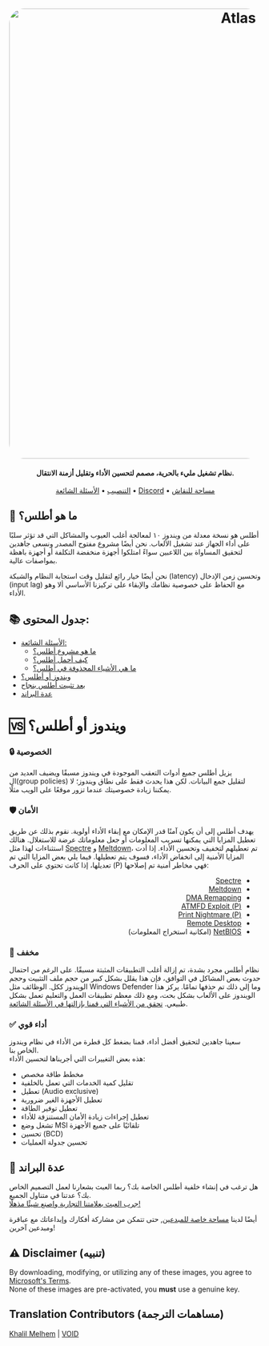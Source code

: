 <h1 align="center">
  <a href="http://atlasos.net"><img src="https://cdn.jsdelivr.net/gh/Atlas-OS/Atlas@main/img/banner.png" alt="Atlas" width="900" style="border-radius: 30px"></a>
</h1>

<h4 align="center">نظام تشغيل مليء بالحرية، مصمم لتحسين الأداء وتقليل أزمنة الانتقال.</h4>

<p align="center">
  <a href="https://github.com/Atlas-OS/Atlas/wiki/2.-Installing">التنصيب</a>
  •
  <a href="https://github.com/Atlas-OS/Atlas/wiki/1.-FAQ#contents">الأسئلة الشائعة</a>
  •
  <a href="https://discord.com/servers/atlas-795710270000332800" target="_blank">Discord</a>
  •
  <a href="https://forum.atlasos.net">مساحة للنقاش</a>
</p>

## 🤔 ما هو أطلس؟ 

أطلس هو نسخة معدلة من ويندوز ١٠ لمعالجة أغلب العيوب والمشاكل التي قد تؤثر سلبًا على أداء الجهاز عند تشغيل الألعاب. نحن أيضًا مشروع مفتوح المصدر ونسعى جاهدين لتحقيق المساواة بين اللاعبين سواءً امتلكوا أجهزة منخفضة التكلفة أو أجهزة باهظة بمواصفات عالية.

نحن أيضًا خيار رائع لتقليل وقت استجابة النظام والشبكة (latency) وتحسين زمن الإدخال (input lag) مع الحفاظ على خصوصية نظامك والإبقاء على تركيزنا الأساسي ألا وهو الأداء.

## 📚 جدول المحتوى: 

<ul>
<li><a href="https://github.com/Atlas-OS/Atlas/wiki/1.-FAQ">الأسئلة الشائعة:</a><ul><li><a href="https://github.com/Atlas-OS/Atlas/wiki/1.-FAQ#11-what-is-the-atlas-project">ما هو مشروع أطلس؟</a></li>
<li><a href="https://github.com/Atlas-OS/Atlas/wiki/1.-FAQ#12-how-do-i-install-atlas-os">كيف أحمل أطلس؟</a></li>
<li><a href="https://github.com/Atlas-OS/Atlas/wiki/1.-FAQ#13-whats-removed-in-atlas-os">ما هي الأشياء المحذوفة في أطلس؟</a></li></ul></li>
<li><a href="#windows-vs-atlas">ويندوز أو أطلس؟</a></li>
<li><a href="https://github.com/Atlas-OS/Atlas/wiki/3.-Post-Install">بعد تثبيت أطلس بنجاح</a></li>
<li><a href="https://raw.githubusercontent.com/Atlas-OS/Atlas/main/img/brand-kit.zip">عدة البراند</a></li>
</ul>

## <h1 id="windows-vs-atlas"> 🆚 ويندوز أو أطلس؟</h1>

### 🔒 **الخصوصية**

يزيل أطلس جميع أدوات التعقب الموجودة في ويندوز مسبقًا ويضيف العديد من ال(group policies) لتقليل جمع البيانات. لكن هذا يحدث فقط على نطاق ويندوز؛ لا يمكننا زيادة خصوصيتك عندما تزور موقعًا على الويب مثلًا.

### 🛡️ **الأمان**

يهدف أطلس إلى أن يكون آمنًا قدر الإمكان مع إبقاء الأداء أولوية. نقوم بذلك عن طريق تعطيل المزايا التي يمكنها تسريب المعلومات أو جعل معلوماتك عرضة للاستغلال. هنالك استثناءات لهذا مثل [Spectre](https://spectreattack.com/spectre.pdf) و [Meltdown](https://meltdownattack.com/meltdown.pdf)، تم تعطيلهم لتخفيف وتحسين الأداء. إذا أدت المزايا الأمنية إلى انخفاض الأداء، فسوف يتم تعطيلها. فيما يلي بعض المزايا التي تم تعديلها، إذا كانت تحتوي على الحرف (P) فهي مخاطر أمنية تم إصلاحها:

<ul dir="rtl">
  <li><a href="https://spectreattack.com/spectre.pdf">Spectre</a></li>
  <li><a href="https://meltdownattack.com/meltdown.pdf">Meltdown</a></li>
  <li><a href="https://docs.microsoft.com/en-us/windows/security/information-protection/kernel-dma-protection-for-thunderbolt">DMA Remapping</a></li>
  <li><a href="https://msrc.microsoft.com/update-guide/en-US/vulnerability/CVE-2020-1020">(P) ATMFD Exploit</a></li>
  <li><a href="https://us-cert.cisa.gov/ncas/current-activity/2021/06/30/printnightmare-critical-windows-print-spooler-vulnerability">(P) Print Nightmare</a></li>
  <li><a href="https://cve.mitre.org/cgi-bin/cvekey.cgi?keyword=Windows+Remote+Desktop">Remote Desktop</a></li>
  <li><a href="https://en.wikipedia.org/wiki/NetBIOS">NetBIOS</a> (امكانية استخراج المعلومات)</li>
</ul>

### 🚀 **مخفف**

نظام أطلس مجرد بشدة، تم إزالة أغلب التطبيقات المثبتة مسبقًا. على الرغم من احتمال حدوث بعض المشاكل في التوافق، فإن هذا يقلل بشكل كبير من حجم ملف التثبيت وحجم الويندوز ككل. الوظائف مثل Windows Defender وما إلى ذلك تم حذفها تمامًا. يركز هذا الويندوز على الألعاب بشكل بحت، ومع ذلك معظم تطبيقات العمل والتعليم تعمل بشكل طبيعي. [تحقق من الأشياء التي قمنا بإزالتها في الأسئلة الشائعة](https://github.com/Atlas-OS/Atlas/wiki/1.-FAQ#13-whats-removed-in-atlas-os).

### ✅ **أداء قوي**

سعينا جاهدين لتحقيق أفضل أداء، قمنا بضغط كل قطرة من الأداء في نظام ويندوز الخاص بنا. <br/> هذه بعض التغييرات التي أجريناها لتحسين الأداء:

<ul>
<li>مخطط طاقة مخصص</li>
<li>تقليل كمية الخدمات التي تعمل بالخلفية</li>
<li>تعطيل (Audio exclusive)</li>
<li>تعطيل الأجهزة الغير ضرورية</li>
<li>تعطيل توفير الطاقة</li>
<li>تعطيل إجراءات زيادة الأمان المستنزفة للأداء</li>
<li>تشغل وضع MSI تلقائيًا على جميع الأجهزة</li>
<li>تحسين (BCD)</li>
<li>تحسين جدولة العمليات</li>
</ul>

## 🎨 عدة البراند

هل ترغب في إنشاء خلفية أطلس الخاصة بك؟ ربما العبث بشعارنا لعمل التصميم الخاص بك؟ عدتنا في متناول الجميع. <br/> [جرب العبث بعلامتنا التجارية واصنع شيئًا مذهلًا!](https://cdn.jsdelivr.net/gh/Atlas-OS/Atlas@main/img/brand-kit.zip)

أيضًا لدينا [مساحة خاصة للمبدعين](https://github.com/Atlas-OS/Atlas/discussions/categories/community-artwork), حتى تتمكن من مشاركة أفكارك وإبداعاتك مع عباقرة ومبدعين آخرين!

## ⚠️ Disclaimer (تنبيه)

By downloading, modifying, or utilizing any of these images, you agree to [Microsoft's Terms](https://www.microsoft.com/en-us/Useterms/Retail/Windows/10/UseTerms_Retail_Windows_10_English.htm). <br/> None of these images are pre-activated, you **must** use a genuine key.

## Translation Contributors (مساهمات الترجمة)

[Khalil Melhem](https://github.com/pewpewded) |
[VOID](https://github.com/dz-void)
